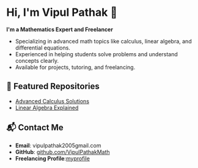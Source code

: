 # Hi, I'm Vipul Pathak 👋

**I'm a Mathematics Expert and Freelancer**  
- Specializing in advanced math topics like calculus, linear algebra, and differential equations.  
- Experienced in helping students solve problems and understand concepts clearly.  
- Available for projects, tutoring, and freelancing.

## 📂 Featured Repositories
- [Advanced Calculus Solutions](#)
- [Linear Algebra Explained](#)

## 📬 Contact Me
- **Email**: vipulpathak2005gmail.com  
- **GitHub**: [github.com/VipulPathakMath](https://github.com/VipulPathakMath)  
- **Freelancing Profile**:[myprofile](https://www.upwork.com/freelancers/~013f39647fb3e4d038)
